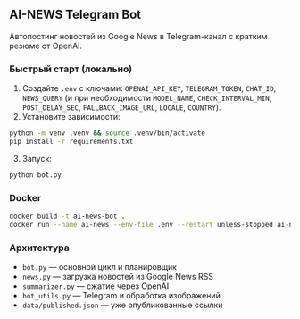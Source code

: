 ## AI-NEWS Telegram Bot

Автопостинг новостей из Google News в Telegram-канал с кратким резюме от OpenAI.

### Быстрый старт (локально)
1. Создайте `.env` c ключами: `OPENAI_API_KEY`, `TELEGRAM_TOKEN`, `CHAT_ID`, `NEWS_QUERY` (и при необходимости `MODEL_NAME`, `CHECK_INTERVAL_MIN`, `POST_DELAY_SEC`, `FALLBACK_IMAGE_URL`, `LOCALE`, `COUNTRY`).
2. Установите зависимости:
```bash
python -m venv .venv && source .venv/bin/activate
pip install -r requirements.txt
```
3. Запуск:
```bash
python bot.py
```

### Docker
```bash
docker build -t ai-news-bot .
docker run --name ai-news --env-file .env --restart unless-stopped ai-news-bot
```

### Архитектура
- `bot.py` — основной цикл и планировщик
- `news.py` — загрузка новостей из Google News RSS
- `summarizer.py` — сжатие через OpenAI
- `bot_utils.py` — Telegram и обработка изображений
- `data/published.json` — уже опубликованные ссылки
